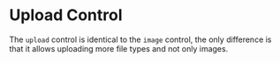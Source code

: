 # Upload Control

The `upload` control is identical to the `image` control, the only difference is that it allows uploading more file types and not only images.
